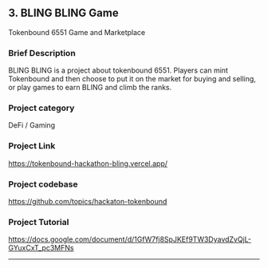 ## 3. BLING BLING Game
Tokenbound 6551 Game and Marketplace

### Brief Description
BLING BLING is a project about tokenbound 6551. Players can mint Tokenbound and then choose to put it on the market for buying and selling, or play games to earn BLING and climb the ranks.

### Project category
DeFi / Gaming

### Project Link
https://tokenbound-hackathon-bling.vercel.app/

### Project codebase
https://github.com/topics/hackaton-tokenbound

### Project Tutorial
https://docs.google.com/document/d/1GfW7fj8SpJKEf9TW3DyavdZvQjL-GYuxCxT_pc3MFNs

<hr />